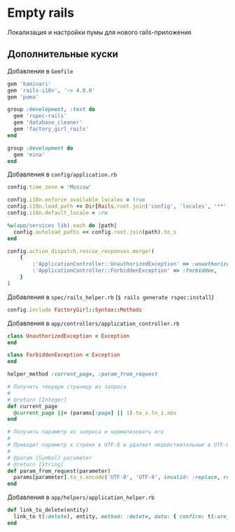 Empty rails
===========

Локализация и настройки пумы для нового rails-приложения

Дополнительные куски
--------------------

Добавления в `Gemfile`

```ruby
gem 'kaminari'
gem 'rails-i18n', '~> 4.0.0'
gem 'puma'

group :development, :test do
  gem 'rspec-rails'
  gem 'database_cleaner'
  gem 'factory_girl_rails'
end

group :development do
  gem 'mina'
end
```

Добавления в `config/application.rb`

```ruby
config.time_zone = 'Moscow'

config.i18n.enforce_available_locales = true
config.i18n.load_path += Dir[Rails.root.join('config', 'locales', '**', '*.{rb,yml}')]
config.i18n.default_locale = :ru

%w(app/services lib).each do |path|
  config.autoload_paths << config.root.join(path).to_s
end

config.action_dispatch.rescue_responses.merge!(
    {
        :'ApplicationController::UnauthorizedException' => :unauthorized,
        :'ApplicationController::ForbiddenException' => :forbidden,
    }
)
```

Добавления в `spec/rails_helper.rb` (`$ rails generate rspec:install`)

```ruby
config.include FactoryGirl::Syntax::Methods
```

Добавления в `app/controllers/application_controller.rb`

```ruby
class UnauthorizedException < Exception
end

class ForbiddenException < Exception
end

helper_method :current_page, :param_from_request

# Получить текущую страницу из запроса
#
# @return [Integer]
def current_page
  @current_page ||= (params[:page] || 1).to_s.to_i.abs
end

# Получить параметр из запроса и нормализовать его
#
# Приводит параметр к строке в UTF-8 и удаляет недействительные в UTF-8 символы
#
# @param [Symbol] parameter
# @return [String]
def param_from_request(parameter)
  params[parameter].to_s.encode('UTF-8', 'UTF-8', invalid: :replace, replace: '')
end
```

Добавления в `app/helpers/application_helper.rb`

```ruby
def link_to_delete(entity)
  link_to t(:delete), entity, method: :delete, data: { confirm: t(:are_you_sure) }
end
```
